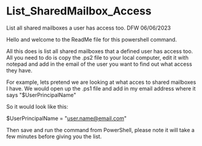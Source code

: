 # List_SharedMailbox_Access
List all shared mailboxes a user has access too.
DFW 06/06/2023

Hello and welcome to the ReadMe file for this powershell command.

All this does is list all shared mailboxes that a defined user has access too.
All you need to do is copy the .ps2 file to your local computer, edit it with notepad and add in the email of the user you want to find out what access they have.

For example, lets pretend we are looking at what acces to shared mailboxes I have.
We would open up the .ps1 file and add in my email address where it says "$UserPrincipalName"

So it would look like this:

$UserPrincipalName = "user.name@email.com"

Then save and run the command from PowerShell, please note it will take a few minutes before giving you the list.
